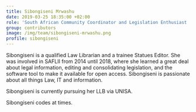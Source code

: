 ```yaml
---
title: Sibongiseni Mrwashu
date: 2019-03-25 18:35:00 +02:00
role: 'South African Community Coordinator and Legislation Enthusiast '
group: contributors
image: /img/team/sibongiseni-mrwashu.png
profile: sibongiseni
---
```


Sibongiseni is a qualified Law Librarian and a trainee Statues Editor. She was involved in SAFLII from 2014 until 2018, where she learned a great deal about legal information, editing and consolidating legislation, and the software tool to make it available for open access. Sibongiseni is passionate about all things Law, IT and information. 

Sibongiseni is currently pursuing her LLB via UNISA. 

Sibongiseni codes at times. 
